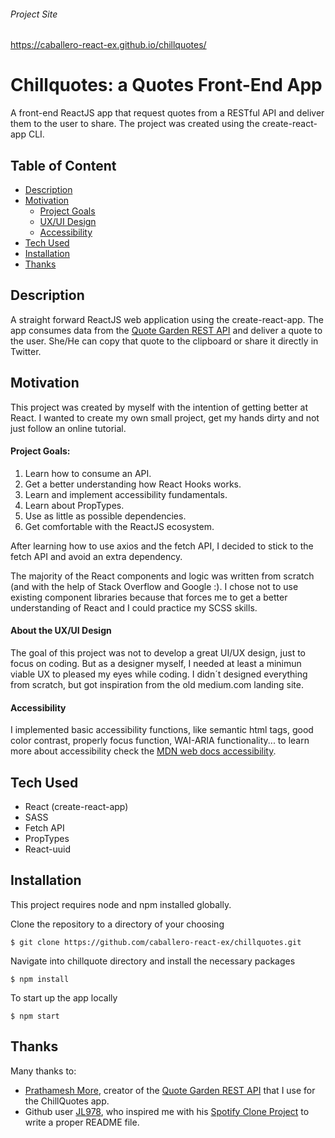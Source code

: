 ###### Project Site
https://caballero-react-ex.github.io/chillquotes/

# Chillquotes: a Quotes Front-End App
A front-end ReactJS app that request quotes from a RESTful API and deliver them to the user to share. The project was created using the create-react-app CLI. 

## Table of Content
- [Description](#Description)
- [Motivation](#Motivation)
    - [Project Goals](#Project-Goals)
    - [UX/UI Design](#About-the-UX/UI-Design)
     - [Accessibility](#Accessibility)
- [Tech Used](#Tech-Used)
- [Installation](#Installation)
- [Thanks](#Thanks)


## Description 
A straight forward ReactJS web application using the create-react-app. The app consumes data from the [Quote Garden REST API](https://github.com/pprathameshmore/QuoteGarden) and deliver a quote to the user. She/He can copy that quote to the clipboard or share it directly in Twitter. 


## Motivation
This project was created by myself with the intention of getting better at React. I wanted to create my own small project, get my hands dirty and not just follow an online tutorial. 

#### Project Goals: 
1) Learn how to consume an API.
2) Get a better understanding how React Hooks works.
3) Learn and implement accessibility fundamentals.
4) Learn about PropTypes.
5) Use as little as possible dependencies.
6) Get comfortable with the ReactJS ecosystem.
 
After learning how to use axios and the fetch API, I decided to stick to the fetch API and avoid an extra dependency.  

The majority of the React components and logic was written from scratch (and with the help of Stack Overflow and Google :). I chose not to use existing component libraries because that forces me to get a better understanding of React and I could practice my SCSS skills. 

#### About the UX/UI Design
The goal of this project was not to develop a great UI/UX design, just to focus on coding. But as a designer myself, I needed at least a minimun viable UX to pleased my eyes while coding. I didn´t designed everything from scratch, but got inspiration from the old medium.com landing site. 

#### Accessibility
I implemented basic accessibility functions, like semantic html tags, good color contrast, properly focus function, WAI-ARIA functionality... to learn more about accessibility check the [MDN web docs accessibility](https://developer.mozilla.org/en-US/docs/Web/Accessibility).


## Tech Used
- React (create-react-app)
- SASS
- Fetch API
- PropTypes
- React-uuid

## Installation   
This project requires node and npm installed globally.

Clone the repository to a directory of your choosing
```
$ git clone https://github.com/caballero-react-ex/chillquotes.git
```

Navigate into chillquote directory and install the necessary packages
```
$ npm install 
```

To start up the app locally
```
$ npm start
```

## Thanks
Many thanks to:
- [Prathamesh More](https://github.com/pprathameshmore), creator of the [Quote Garden REST API](https://github.com/pprathameshmore/QuoteGarden) that I use for the ChillQuotes app.
- Github user [JL978](https://github.com/JL978), who inspired me with his [Spotify Clone Project](https://github.com/JL978/spotify-clone-client) to write a proper README file. 
